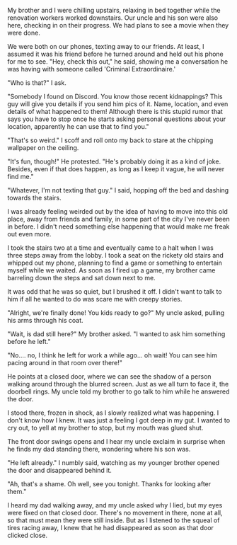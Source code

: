 My brother and I were chilling upstairs, relaxing in bed together while the renovation workers worked downstairs. Our uncle and his son were also here, checking in on their progress. We had plans to see a movie when they were done. 


We were both on our phones, texting away to our friends. At least, I assumed it was his friend before he turned around and held out his phone for me to see. "Hey, check this out," he said, showing me a conversation he was having with someone called 'Criminal Extraordinaire.'


"Who is that?" I ask. 


"Somebody I found on Discord. You know those recent kidnappings? This guy will give you details if you send him pics of it. Name, location, and even details of what happened to them! Although there is this stupid rumor that says you have to stop once he starts asking personal questions about your location, apparently he can use that to find you." 


"That's so weird." I scoff and roll onto my back to stare at the chipping wallpaper on the ceiling. 


"It's fun, though!" He protested. "He's  probably doing it as a kind of joke. Besides, even if that does happen, as long as I keep it vague, he will never find me." 


"Whatever, I'm not texting that guy." I said, hopping off the bed and dashing towards the stairs. 


I was already feeling weirded out by the idea of having to move into this old place, away from friends and family, in some part of the city I've never been in before. I didn't need something else happening that would make me freak out even more. 


I took the stairs two at a time and eventually came to a halt when I was three steps away from the lobby. I took a seat on the rickety old stairs and whipped out my phone, planning to find a game or something to entertain myself while we waited. As soon as I fired up a game, my brother came barreling down the steps and sat down next to me. 


It was odd that he was so quiet, but I brushed it off. I didn't want to talk to him if all he wanted to do was scare me with creepy stories. 


"Alright, we're finally done! You kids ready to go?" My uncle asked, pulling his arms through his coat.


"Wait, is dad still here?" My brother asked. "I wanted to ask him something before he left." 


"No.... no, I think he left for work a while ago... oh wait! You can see him pacing around in that room over there!" 


He points at a closed door, where we can see the shadow of a person walking around through the blurred screen. Just as we all turn to face it, the doorbell rings. My uncle told my brother to go talk to him while he answered the door. 


I stood there, frozen in shock, as I slowly realized what was happening. I don't  know how I knew. It was just a feeling I got deep in my gut. I wanted to cry out, to yell at my brother to stop, but my mouth was glued shut. 


The front door swings opens and I hear my uncle exclaim in surprise when he finds my dad standing there, wondering where his son was.


"He left already." I numbly said, watching as my younger brother opened the door and disappeared behind it.


"Ah, that's a shame. Oh well, see you tonight. Thanks for looking after them." 


I heard my dad walking away, and my uncle asked why I lied, but my eyes were fixed on that closed door. There's no movement in there, none at all, so that must mean they were still inside. But as I listened to the squeal of tires racing away, I knew that he had disappeared as soon as that door clicked close.